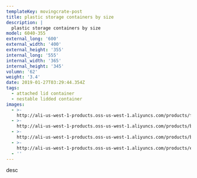 ```yaml
---
templateKey: movingcrate-post
title: plastic storage containers by size
description: |
  plastic storage containers by size
model: 6040-355
external_long: '600'
external_width: '400'
external_height: '355'
internal_long: '555'
internal_width: '365'
internal_height: '345'
volumn: '62'
weight: '3.4'
date: 2019-01-27T03:29:44.354Z
tags:
  - attached lid container
  - nestable lidded container
images:
  - >-
    http://ali-us-west-1-products.oss-us-west-1.aliyuncs.com/products/fbed1cac1f8346b294f67d33e98e4a6e.jpg
  - >-
    http://ali-us-west-1-products.oss-us-west-1.aliyuncs.com/products/b5385d131b4947dc92ff909a07d30cc5.jpg
  - >-
    http://ali-us-west-1-products.oss-us-west-1.aliyuncs.com/products/bc1e3bca67af47c2af5743ebf8bb12c3.jpg
  - >-
    http://ali-us-west-1-products.oss-us-west-1.aliyuncs.com/products/e674dce4f56f479a9e50a0036275ac01.jpg
  - ''
---
```

desc
